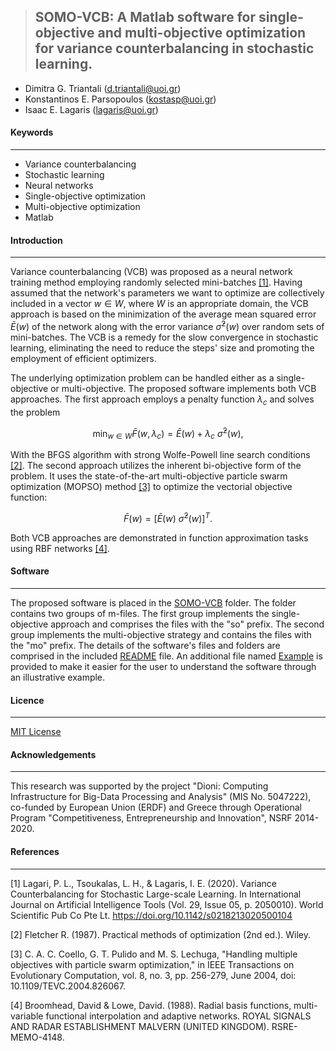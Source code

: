 > ## **SOMO-VCB: A Matlab software for single-objective and multi-objective optimization for variance counterbalancing in stochastic learning.**
- Dimitra G. Triantali (d.triantali@uoi.gr)
- Konstantinos E. Parsopoulos (kostasp@uoi.gr)
- Isaac E. Lagaris (lagaris@uoi.gr)

#### Keywords
---
- Variance counterbalancing
- Stochastic learning 
- Neural networks
- Single-objective optimization
- Multi-objective optimization
- Matlab

#### Introduction
---

Variance counterbalancing (VCB) was proposed as a neural network training method employing randomly selected mini-batches [[1]](#1). Having assumed that the network's parameters we want to optimize are collectively included in a vector $w \in W$, where $W$ is an appropriate domain, the VCB approach is based on the minimization of the average mean squared error $\bar{E}(w)$ of the network along with the error variance $\bar{\sigma}^2(w)$ over random sets of mini-batches. The VCB is a remedy for the slow convergence in stochastic learning, eliminating the need to reduce the steps' size and promoting the employment of efficient optimizers. 

The underlying optimization problem can be handled either as a single-objective or multi-objective. The proposed software implements both VCB approaches. The first approach employs a penalty function $\lambda_{c}$ and solves the problem 

$$\min_{w \in W} \bar{F}(w,\lambda_{c}) = \bar{E}(w) + \lambda_{c}  \text{   } \bar{\sigma}^2(w),$$ 

With the BFGS algorithm with strong Wolfe-Powell line search conditions [[2]](#2). The second approach utilizes the inherent bi-objective form of the problem. It uses the state-of-the-art multi-objective particle swarm optimization (MOPSO) method [[3]](#3) to optimize the vectorial objective function:

$$\bar{F}(w) = \left[ \bar{E}(w) \text{            } \text{            } \bar{\sigma}^2(w) \right]^T.$$

Both VCB approaches are demonstrated in function approximation tasks using RBF networks [[4]](#4).

#### Software
---

The proposed software is placed in the [SOMO-VCB](https://github.com/DimitraTriantali/SOMO-VCB/tree/main/SOMO-VCB) folder. The folder contains two groups of m-files. The first group implements the single-objective approach and comprises the files with the "so" prefix. The second group implements the multi-objective strategy and contains the files with the "mo" prefix. The details of the software's files and folders are comprised in the included [README](https://github.com/DimitraTriantali/SOMO-VCB/blob/main/SOMO-VCB/README.pdf) file. An additional file named [Example](https://github.com/DimitraTriantali/SOMO-VCB/blob/main/Example.pdf) is provided to make it easier for the user to understand the software through an illustrative example.

#### Licence
---

[MIT License](https://github.com/DimitraTriantali/SOMO-VCB/blob/main/LICENSE.txt)

#### Acknowledgements
---

This research was supported by the project "Dioni: Computing Infrastructure for Big-Data Processing and Analysis" (MIS No. 5047222), co-funded by European Union (ERDF) and Greece through Operational Program "Competitiveness, Entrepreneurship and Innovation", NSRF 2014-2020.

#### References
---
<a id="1">[1]</a> Lagari, P. L., Tsoukalas, L. H., & Lagaris, I. E. (2020). Variance Counterbalancing for Stochastic Large-scale Learning. In International Journal on Artificial Intelligence Tools (Vol. 29, Issue 05, p. 2050010). World Scientific Pub Co Pte Lt. https://doi.org/10.1142/s0218213020500104

<a id="2">[2]</a> Fletcher R. (1987). Practical methods of optimization (2nd ed.). Wiley.

<a id="3">[3]</a> C. A. C. Coello, G. T. Pulido and M. S. Lechuga, "Handling multiple objectives with particle swarm optimization," in IEEE Transactions on Evolutionary Computation, vol. 8, no. 3, pp. 256-279, June 2004, doi: 10.1109/TEVC.2004.826067.

<a id="4">[4]</a> Broomhead, David & Lowe, David. (1988). Radial basis functions, multi-variable functional interpolation and adaptive networks. ROYAL SIGNALS AND RADAR ESTABLISHMENT MALVERN (UNITED KINGDOM). RSRE-MEMO-4148. 
